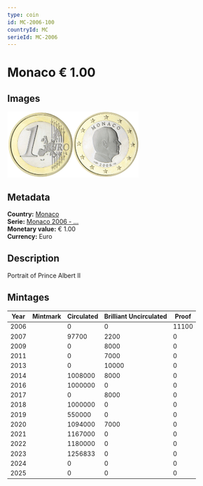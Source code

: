 ```yaml
---
type: coin
id: MC-2006-100
countryId: MC
serieId: MC-2006
---
```


# Monaco € 1.00

## Images

<img src="../../../Images/common-2002-100.webp" height="150" alt="Front image"><img src="Images/monaco-2006-100.webp" height="150" alt="Back image">

## Metadata

**Country:** [Monaco](../index.md)\
**Serie:** [Monaco 2006 - ...](index.md)\
**Monetary value:** € 1.00\
**Currency:** Euro

## Description

Portrait of Prince Albert II

## Mintages

| Year | Mintmark | Circulated | Brilliant Uncirculated | Proof |
| ---- | -------- | ---------- | ---------------------- | ----- |
| 2006 |          | 0          | 0                      | 11100 |
| 2007 |          | 97700      | 2200                   | 0     |
| 2009 |          | 0          | 8000                   | 0     |
| 2011 |          | 0          | 7000                   | 0     |
| 2013 |          | 0          | 10000                  | 0     |
| 2014 |          | 1008000    | 8000                   | 0     |
| 2016 |          | 1000000    | 0                      | 0     |
| 2017 |          | 0          | 8000                   | 0     |
| 2018 |          | 1000000    | 0                      | 0     |
| 2019 |          | 550000     | 0                      | 0     |
| 2020 |          | 1094000    | 7000                   | 0     |
| 2021 |          | 1167000    | 0                      | 0     |
| 2022 |          | 1180000    | 0                      | 0     |
| 2023 |          | 1256833    | 0                      | 0     |
| 2024 |          | 0          | 0                      | 0     |
| 2025 |          | 0          | 0                      | 0     |
